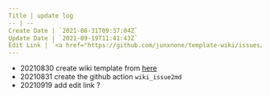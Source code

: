 ```yaml
---
Title | update log
-- | --
Create Date | `2021-08-31T09:37:04Z`
Update Date | `2021-09-19T11:41:43Z`
Edit Link | `<a href="https://github.com/junxnone/template-wiki/issues/3">edit</a>`
---
```

- 20210830  create wiki template from [here]()
- 20210831 create the github action `wiki_issue2md`
- 20210919 add edit link ?

